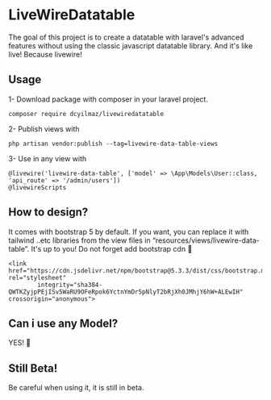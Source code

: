 # LiveWireDatatable
The goal of this project is to create a datatable with laravel's advanced features without using the classic javascript datatable library. And it's like live! Because livewire!

## Usage
1- Download package with composer in your laravel project.
```
composer require dcyilmaz/livewiredatatable
```

2- Publish views with 
```
php artisan vendor:publish --tag=livewire-data-table-views
```

3- Use in any view with 
```
@livewire('livewire-data-table', ['model' => \App\Models\User::class, 'api_route' => '/admin/users'])
@livewireScripts
```
## How to design?
It comes with bootstrap 5 by default. If you want, you can replace it with tailwind ..etc libraries from the view files in “resources/views/livewire-data-table”. It's up to you!
Do not forget add bootstrap cdn 🙂
```
<link href="https://cdn.jsdelivr.net/npm/bootstrap@5.3.3/dist/css/bootstrap.min.css" rel="stylesheet"
        integrity="sha384-QWTKZyjpPEjISv5WaRU9OFeRpok6YctnYmDr5pNlyT2bRjXh0JMhjY6hW+ALEwIH" crossorigin="anonymous">
```

## Can i use any Model?
YES! 🙂

## Still Beta!
Be careful when using it, it is still in beta.
